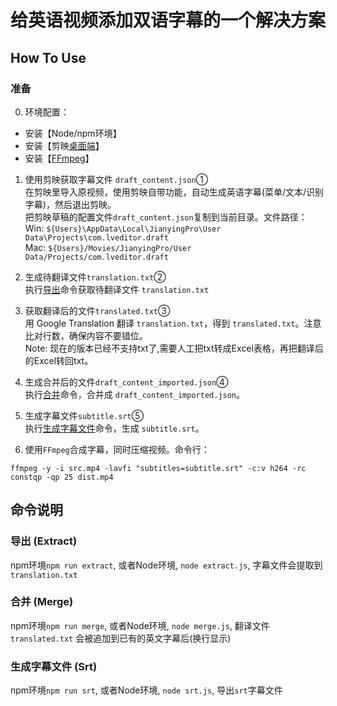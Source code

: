 # 给英语视频添加双语字幕的一个解决方案
## How To Use
### 准备
0. 环境配置：  
  * 安装【Node/npm环境】  
  * 安装【剪映[桌面端](https://lv.ulikecam.com/)】  
  * 安装【[FFmpeg](http://ffmpeg.org/download.html)】
   
1. 使用剪映获取字幕文件 `draft_content.json`①  
  在剪映里导入原视频，使用剪映自带功能，自动生成英语字幕(菜单/文本/识别字幕)，然后退出剪映。  
  把剪映草稿的配置文件`draft_content.json`复制到当前目录。文件路径：  
   Win: `${Users}\AppData\Local\JianyingPro\User Data\Projects\com.lveditor.draft`  
   Mac: `${Users}/Movies/JianyingPro/User Data/Projects/com.lveditor.draft`
   
2. 生成待翻译文件`translation.txt`②  
  执行[导出](#导出-extract)命令获取待翻译文件 `translation.txt`
   
3. 获取翻译后的文件`translated.txt`③  
  用 Google Translation 翻译 `translation.txt`，得到 `translated.txt`。注意比对行数，确保内容不要错位。  
  Note: 现在的版本已经不支持txt了,需要人工把txt转成Excel表格，再把翻译后的Excel转回txt。
   
4. 生成合并后的文件`draft_content_imported.json`④  
  执行[合并](#合并-merge)命令，合并成 `draft_content_imported.json`。
   
5. 生成字幕文件`subtitle.srt`⑤  
  执行[生成字幕文件](#生成字幕文件-srt)命令，生成 `subtitle.srt`。

6. 使用`FFmpeg`合成字幕，同时压缩视频。命令行：  
```
ffmpeg -y -i src.mp4 -lavfi "subtitles=subtitle.srt" -c:v h264 -rc constqp -qp 25 dist.mp4
```

## 命令说明
### 导出 (Extract)
npm环境`npm run extract`, 或者Node环境, `node extract.js`, 字幕文件会提取到 `translation.txt`
### 合并 (Merge)
npm环境`npm run merge`, 或者Node环境, `node merge.js`, 翻译文件 `translated.txt` 会被追加到已有的英文字幕后(换行显示)
### 生成字幕文件 (Srt)
npm环境`npm run srt`, 或者Node环境, `node srt.js`, 导出`srt`字幕文件  
